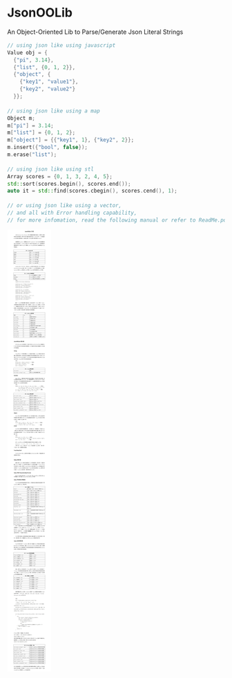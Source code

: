 # JsonOOLib
An Object-Oriented Lib to Parse/Generate Json Literal Strings
```cpp
// using json like using javascript
Value obj = {
  {"pi", 3.14},
  {"list", {0, 1, 2}},
  {"object", {
    {"key1", "value1"},
    {"key2", "value2"}
  }};
  
// using json like using a map
Object m;
m["pi"] = 3.14;
m["list"] = {0, 1, 2};
m["object"] = {{"key1", 1}, {"key2", 2}};
m.insert({"bool", false});
m.erase("list");

// using json like using stl
Array scores = {0, 1, 3, 2, 4, 5};
std::sort(scores.begin(), scores.end());
auto it = std::find(scores.cbegin(), scores.cend(), 1);

// or using json like using a vector,
// and all with Error handling capability,
// for more infomation, read the following manual or refer to ReadMe.pdf.

```

![Image](https://github.com/apreak/JsonOOLib/blob/master/README.jpg)
